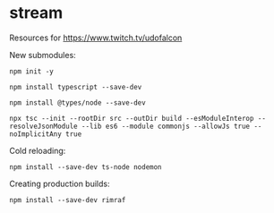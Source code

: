 # stream
Resources for https://www.twitch.tv/udofalcon

New submodules:

`npm init -y`

`npm install typescript --save-dev`

`npm install @types/node --save-dev`

`npx tsc --init --rootDir src --outDir build --esModuleInterop --resolveJsonModule --lib es6 --module commonjs --allowJs true --noImplicitAny true`

Cold reloading:

`npm install --save-dev ts-node nodemon`

Creating production builds:

`npm install --save-dev rimraf`
